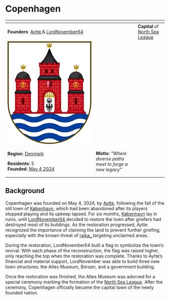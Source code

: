 # Copenhagen

<table data-view="cards"><thead><tr><th></th><th></th><th></th></tr></thead><tbody><tr><td><strong>Founders</strong>: <a href="../players/aytte.md">Aytte </a>&#x26; <a href="../players/lordnovember.md">LordNovember64</a></td><td></td><td><strong>Capital</strong> of <a href="../nations/north-sea-league.md">North Sea League</a></td></tr><tr><td><img src="../../../.gitbook/assets/Copenhagen.png" alt="" data-size="original"></td><td></td><td></td></tr><tr><td><p><strong>Region</strong>: <a href="archived-towns/denmark-region/">Denmark</a></p><p><strong>Residents</strong>: 5<br><strong>Founded</strong>: <a href="../../../server-dates/may-24.md#may-4">May 4 2024</a></p></td><td><strong>Motto</strong>: <em>"Where diverse paths meet to forge a new legacy"</em></td><td></td></tr></tbody></table>

## Background

Copenhagen was founded on May 4, 2024, by [Aytte](../players/aytte.md), following the fall of the old town of [København](archived-towns/copenhagen.md), which had been abandoned after its players stopped playing and its upkeep lapsed. For six months, [København](archived-towns/copenhagen.md) lay in ruins, until [LordNovember64 ](../players/lordnovember.md)decided to restore the town after griefers had destroyed most of its buildings. As the restoration progressed, Aytte recognized the importance of claiming the land to prevent further griefing, especially with the known threat of [raika\_ ](../players/communistraikia.md)targeting unclaimed areas.

During the restoration, LordNovember64 built a flag to symbolize the town’s revival. With each phase of the reconstruction, the flag was raised higher, only reaching the top when the restoration was complete. Thanks to Aytte’s financial and material support, LordNovember was able to build three new town structures: the Altes Museum, Börsen, and a government building.

Once the restoration was finished, the Altes Museum was adorned for a special ceremony marking the formation of the [North Sea League](../nations/north-sea-league.md). After the ceremony, Copenhagen officially became the capital town of the newly founded nation.
